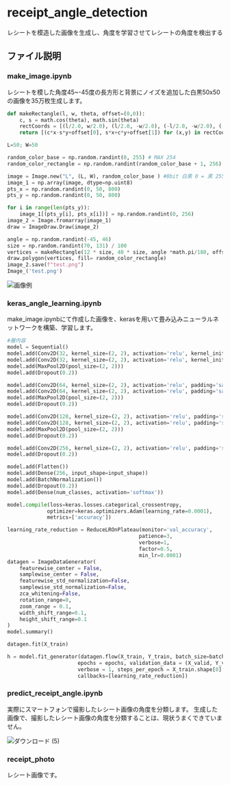 # receipt_angle_detection
レシートを模造した画像を生成し、角度を学習させてレシートの角度を検出する

## ファイル説明

### make_image.ipynb

レシートを模した角度45~-45度の長方形と背景にノイズを追加した白黒50x50の画像を35万枚生成します。

```python
def makeRectangle(l, w, theta, offset=(0,0)):
    c, s = math.cos(theta), math.sin(theta)
    rectCoords = [(l/2.0, w/2.0), (l/2.0, -w/2.0), (-l/2.0, -w/2.0), (-l/2.0, w/2.0)]
    return [(c*x-s*y+offset[0], s*x+c*y+offset[1]) for (x,y) in rectCoords]

L=50; W=50

random_color_base = np.random.randint(0, 255) # MAX 254
random_color_rectangle = np.random.randint(random_color_base + 1, 256) #MAX 255 少なくともbaseカラーよりは白い

image = Image.new("L", (L, W), random_color_base ) #8bit 白黒 0 = 黒 255 = 白
image_1 = np.array(image, dtype=np.uint8)
pts_x = np.random.randint(0, 50, 800)
pts_y = np.random.randint(0, 50, 800)

for i in range(len(pts_y)):
    image_1[(pts_y[i], pts_x[i])] = np.random.randint(0, 256)
image_2 = Image.fromarray(image_1)
draw = ImageDraw.Draw(image_2)

angle = np.random.randint(-45, 46)
size = np.random.randint(70, 131) / 100
vertices = makeRectangle(12 * size, 40 * size, angle *math.pi/180, offset=(L/2, W/2))
draw.polygon(vertices, fill= random_color_rectangle)
image_2.save(f"test.png")
Image_('test.png')
```

![画像例](https://user-images.githubusercontent.com/65853436/94451461-62b57900-01e9-11eb-851e-1bed881b86c4.png)

### keras_angle_learning.ipynb

make_image.ipynbにて作成した画像を、kerasを用いて畳み込みニューラルネットワークを構築、学習します。

```python
#層内容
model = Sequential()
model.add(Conv2D(32, kernel_size=(2, 2), activation='relu', kernel_initializer='he_normal', input_shape=input_shape))
model.add(Conv2D(32, kernel_size=(2, 2), activation='relu', kernel_initializer='he_normal'))
model.add(MaxPool2D(pool_size=(2, 2)))
model.add(Dropout(0.2))

model.add(Conv2D(64, kernel_size=(2, 2), activation='relu', padding='same', kernel_initializer='he_normal'))
model.add(Conv2D(64, kernel_size=(2, 2), activation='relu', padding='same', kernel_initializer='he_normal'))
model.add(MaxPool2D(pool_size=(2, 2)))
model.add(Dropout(0.2))

model.add(Conv2D(128, kernel_size=(2, 2), activation='relu', padding='same', kernel_initializer='he_normal'))
model.add(Conv2D(128, kernel_size=(2, 2), activation='relu', padding='same', kernel_initializer='he_normal'))
model.add(MaxPool2D(pool_size=(2, 2)))
model.add(Dropout(0.2))

model.add(Conv2D(256, kernel_size=(2, 2), activation='relu', padding='same', kernel_initializer='he_normal'))
model.add(Dropout(0.2))

model.add(Flatten())
model.add(Dense(256, input_shape=input_shape))
model.add(BatchNormalization())
model.add(Dropout(0.2))
model.add(Dense(num_classes, activation='softmax'))

model.compile(loss=keras.losses.categorical_crossentropy,
             optimizer=keras.optimizers.Adam(learning_rate=0.0001),
             metrics=['accuracy'])

learning_rate_reduction = ReduceLROnPlateau(monitor='val_accuracy',
                                           patience=3,
                                           verbose=1,
                                           factor=0.5,
                                           min_lr=0.0001)
datagen = ImageDataGenerator(
    featurewise_center = False,
    samplewise_center = False,
    featurewise_std_normalization=False,
    samplewise_std_normalization=False,
    zca_whitening=False,
    rotation_range=0,
    zoom_range = 0.1,
    width_shift_range=0.1,
    height_shift_range=0.1
)
model.summary()

datagen.fit(X_train)

h = model.fit_generator(datagen.flow(X_train, Y_train, batch_size=batch_size),
                       epochs = epochs, validation_data = (X_valid, Y_valid),
                       verbose = 1, steps_per_epoch = X_train.shape[0] // batch_size,
                       callbacks=[learning_rate_reduction])
```


### predict_receipt_angle.ipynb

実際にスマートフォンで撮影したレシート画像の角度を分類します。
生成した画像で、撮影したレシート画像の角度を分類することは、現状うまくできていません。

![ダウンロード (5)](https://user-images.githubusercontent.com/65853436/94454680-21bf6380-01ed-11eb-9946-12c34aa82dc1.png)

### receipt_photo

レシート画像です。
